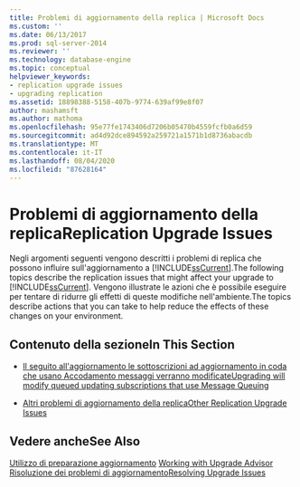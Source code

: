```yaml
---
title: Problemi di aggiornamento della replica | Microsoft Docs
ms.custom: ''
ms.date: 06/13/2017
ms.prod: sql-server-2014
ms.reviewer: ''
ms.technology: database-engine
ms.topic: conceptual
helpviewer_keywords:
- replication upgrade issues
- upgrading replication
ms.assetid: 18898388-5158-407b-9774-639af99e8f07
author: mashamsft
ms.author: mathoma
ms.openlocfilehash: 95e77fe1743406d7206b05470b4559fcfb0a6d59
ms.sourcegitcommit: ad4d92dce894592a259721a1571b1d8736abacdb
ms.translationtype: MT
ms.contentlocale: it-IT
ms.lasthandoff: 08/04/2020
ms.locfileid: "87628164"
---
```

# <a name="replication-upgrade-issues"></a><span data-ttu-id="64e74-102">Problemi di aggiornamento della replica</span><span class="sxs-lookup"><span data-stu-id="64e74-102">Replication Upgrade Issues</span></span>
  <span data-ttu-id="64e74-103">Negli argomenti seguenti vengono descritti i problemi di replica che possono influire sull'aggiornamento a [!INCLUDE[ssCurrent](../../includes/sscurrent-md.md)].</span><span class="sxs-lookup"><span data-stu-id="64e74-103">The following topics describe the replication issues that might affect your upgrade to [!INCLUDE[ssCurrent](../../includes/sscurrent-md.md)].</span></span> <span data-ttu-id="64e74-104">Vengono illustrate le azioni che è possibile eseguire per tentare di ridurre gli effetti di queste modifiche nell'ambiente.</span><span class="sxs-lookup"><span data-stu-id="64e74-104">The topics describe actions that you can take to help reduce the effects of these changes on your environment.</span></span>  
  
## <a name="in-this-section"></a><span data-ttu-id="64e74-105">Contenuto della sezione</span><span class="sxs-lookup"><span data-stu-id="64e74-105">In This Section</span></span>  
  
-   [<span data-ttu-id="64e74-106">Il seguito all'aggiornamento le sottoscrizioni ad aggiornamento in coda che usano Accodamento messaggi verranno modificate</span><span class="sxs-lookup"><span data-stu-id="64e74-106">Upgrading will modify queued updating subscriptions that use Message Queuing</span></span>](../../../2014/sql-server/install/upgrading-will-modify-queued-updating-subscriptions-that-use-message-queuing.md)  
  
-   [<span data-ttu-id="64e74-107">Altri problemi di aggiornamento della replica</span><span class="sxs-lookup"><span data-stu-id="64e74-107">Other Replication Upgrade Issues</span></span>](../../../2014/sql-server/install/other-replication-upgrade-issues.md)  
  
## <a name="see-also"></a><span data-ttu-id="64e74-108">Vedere anche</span><span class="sxs-lookup"><span data-stu-id="64e74-108">See Also</span></span>  
 <span data-ttu-id="64e74-109">[Utilizzo di preparazione aggiornamento](../../../2014/sql-server/install/working-with-upgrade-advisor.md) </span><span class="sxs-lookup"><span data-stu-id="64e74-109">[Working with Upgrade Advisor](../../../2014/sql-server/install/working-with-upgrade-advisor.md) </span></span>  
 [<span data-ttu-id="64e74-110">Risoluzione dei problemi di aggiornamento</span><span class="sxs-lookup"><span data-stu-id="64e74-110">Resolving Upgrade Issues</span></span>](../../../2014/sql-server/install/resolving-upgrade-issues.md)  
  
  
